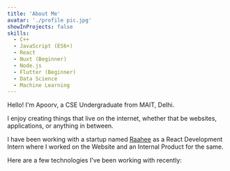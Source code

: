 ```yaml
---
title: 'About Me'
avatar: './profile pic.jpg'
showInProjects: false
skills:
  - C++
  - JavaScript (ES6+)
  - React
  - Nuxt (Beginner)
  - Node.js
  - Flutter (Beginner)
  - Data Science
  - Machine Learning
---
```


Hello! I'm Apoorv, a CSE Undergraduate from MAIT, Delhi.

I enjoy creating things that live on the internet, whether that be websites, applications, or anything in between.

I have been working with a startup named [Raahee](https://raahee.in) as a React Development Intern where I worked on the Website and an Internal Product for the same.

Here are a few technologies I've been working with recently:
